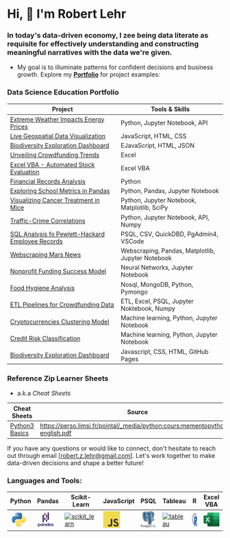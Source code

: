 <h1 align="left">Hi, 👋 I'm Robert Lehr</h1> 

### In today's data-driven economy, I zee being data literate as requisite for effectively understanding and constructing meaningful narratives with the data we're given.
- My goal is to illuminate patterns for confident decisions and business growth. Explore my [__Portfolio__](https://github.com/robert-z-lehr/Data_Science_Portfolio/tree/main) for project examples:

<h3 align="left"> Data Science Education Portfolio </h3>

| Project  | Tools & Skills |
| ------------- | ------------- |
| [Extreme Weather Impacts Energy Prices](https://github.com/robert-z-lehr/Visualizing-The-Great-Freeze-Texas-Energy-Prices)   | Python, Jupyter Notebook, API|
| [Live Geospatial Data Visualization](https://github.com/robert-z-lehr/Live-Geospatial-Data-Visualization)  |JavaScript, HTML, CSS|
| [Biodiversity Exploration Dashboard](https://github.com/robert-z-lehr/Biodiversity-Exploration-Dashboard) | EJavaScript, HTML, JSON |
| [Unveiling Crowdfunding Trends](https://github.com/robert-z-lehr/Unveiling-Crowdfunding-Trends) | Excel |
| [Excel VBA - Automated Stock Evaluation](https://github.com/robert-z-lehr/VBA-Automated-Stock-Evaluation/tree/main) | Excel VBA |
| [Financial Records Analysis](https://github.com/robert-z-lehr/Financial-Records-Analysis/tree/main) | Python |
| [Exploring School Metrics in Pandas](https://github.com/robert-z-lehr/Exploring-School-Metrics-in-Pandas) | Python, Pandas, Jupyter Notebook |
| [Visualizing Cancer Treatment in Mice](https://github.com/robert-z-lehr/Visualizing-Cancer-Treatment-Study-Results-with-Matplotlib/tree/main) | Python, Jupyter Notebook, Matplotlib, SciPy |
| [Traffic-Crime Correlations](https://github.com/robert-z-lehr/Traffic-Crime-Correlations) | Python, Jupyter Notebook, API, Numpy |
| [SQL Analysis fo Pewlett-Hackard Employee Records](https://github.com/robert-z-lehr/SQL-Exploring-Pewlett-Hackard-Employee-Records) | PSQL, CSV, QuickDBD, PgAdmin4, VSCode|
| [Webscraping Mars News](https://github.com/robert-z-lehr/Scraping-and-Analyzing-Mars-News) | Webscraping, Pandas, Matplotlib, Jupyter Notebook|
| [Nonprofit Funding Success Model](https://github.com/robert-z-lehr/Nonprofit-Funding-Success-Model) | Neural Networks, Jupyter Notebook |
| [Food Hygiene Analysis](https://github.com/robert-z-lehr/Food-Hygiene-Analysis) | Nosql, MongoDB, Python, Pymongo |
| [ETL Pipelines for Crowdfunding Data](https://github.com/robert-z-lehr/ETL-Pipeline-for-Crowdfunding-Data) | ETL, Excel, PSQL, Jupyter Noktebook, Numpy |
| [Cryptocurrencies Clustering Model](https://github.com/robert-z-lehr/Cryptocurrencies-Clustering-Model) | Machine learning, Python, Jupyter Notebook |
| [Credit Risk Classification](https://github.com/robert-z-lehr/Credit-Risk-Classification) | Machine learning, Python, Jupyter Notebook |
| [Biodiversity Exploration Dashboard](https://github.com/robert-z-lehr/Biodiversity-Exploration-Dashboard) | Javascript, CSS, HTML, GitHub Pages |




### Reference Zip Learner Sheets
- a.k.a *Cheat Sheets*

| Cheat Sheets | Source |
|-------------|--------|
|  [Python3 Basics](https://perso.limsi.fr/pointal/_media/python:cours:mementopython3-english.pdf) | https://perso.limsi.fr/pointal/_media/python:cours:mementopython3-english.pdf |

If you have any questions or would like to connect, don't hesitate to reach out through email [robert.z.lehr@gmail.com]. Let's work together to make data-driven decisions and shape a better future!

<h3 align="left">Languages and Tools:</h3>

| Python | Pandas | Scikit-Learn | JavaScript | PSQL | Tableau | R | Excel VBA |
|--------|--------|--------------|------------|------|---------|---|-----------|
| <a href="https://www.python.org" target="_blank" rel="noreferrer"> <img src="https://raw.githubusercontent.com/devicons/devicon/master/icons/python/python-original.svg" alt="python" width="40" height="40"/> </a> | <a href="https://pandas.pydata.org/" target="_blank" rel="noreferrer"> <img src="https://raw.githubusercontent.com/devicons/devicon/2ae2a900d2f041da66e950e4d48052658d850630/icons/pandas/pandas-original-wordmark.svg" alt="pandas" width="40" height="40"/> </a> | <a href="https://scikit-learn.org/" target="_blank" rel="noreferrer"> <img src="https://upload.wikimedia.org/wikipedia/commons/0/05/Scikit_learn_logo_small.svg" alt="scikit_learn" width="40" height="40"/> </a> | <a href="https://www.learn-js.org/" target="_blank" rel="noreferrer"> <img src="https://raw.githubusercontent.com/devicons/devicon/master/icons/javascript/javascript-original.svg" alt="javascript" width="40" height="40"/> </a> | <a href="https://www.postgresql.org" target="_blank" rel="noreferrer"> <img src="https://raw.githubusercontent.com/devicons/devicon/master/icons/postgresql/postgresql-original-wordmark.svg" alt="postgresql" width="40" height="40"/> </a> | <a href="https://www.tableau.com/trial/tableau-software?d=7013y000002RQ7hAAG&nc=7013y000002RQCaAAO&cq_cmp=8846800995&cq_net=g&cq_plac=&gclid=Cj0KCQjwldKmBhCCARIsAP-0rfyzThUThFi8RL13Ln24ogX6jcxzquerug9J8cqGwEjBOKp98SU4pSMaAroZEALw_wcB&gclsrc=aw.ds" target="_blank" rel="noreferrer"> <img src="https://github.com/robert-z-lehr/Module_18_Challenge/blob/main/tableau-icon-svgrepo-com.svg" alt="tableau" width="40" height="40"/> </a> | <a href="https://www.r-project.org/other-docs.html" target="_blank" rel="noreferrer"> <img src="https://raw.githubusercontent.com/devicons/devicon/master/icons/r/r-original.svg" alt="R" width="40" height="40"/> </a> | <a href="https://learn.microsoft.com/en-us/office/vba/library-reference/concepts/getting-started-with-vba-in-office" target="_blank" rel="noreferrer"> <img src="https://raw.githubusercontent.com/tankalxat34/vba-ip-validation/readme_content/icon_excel.svg" alt="Excel VBA" width="40" height="40"/> </a> |
